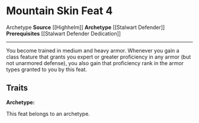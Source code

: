 ﻿---
actions: null
cost: null
element: null
feat: Mountain Skin
frequency: null
heighten_level: null
id: '4173'
level: '4'
name: Mountain Skin
prerequisite: '[[DATABASE/feat/Stalwart Defender Dedication|Stalwart Defender Dedication]]'
rarity: Common
requirement: null
school: null
source: '[[DATABASE/source/Highhelm|Highhelm]]'
subcategory: null
trait:
- '[[DATABASE/trait/Archetype|Archetype]]'
trigger: null
type: Feat

---
# Mountain Skin <span class="item-type">Feat 4</span>

<span class="item-trait">Archetype</span>
**Source** [[Highhelm]]
**Archetype** [[Stalwart Defender]]
**Prerequisites** [[Stalwart Defender Dedication]]

---
You become trained in medium and heavy armor. Whenever you gain a class feature that grants you expert or greater proficiency in any armor (but not unarmored defense), you also gain that proficiency rank in the armor types granted to you by this feat.

## Traits

**Archetype:**

This feat belongs to an archetype.
